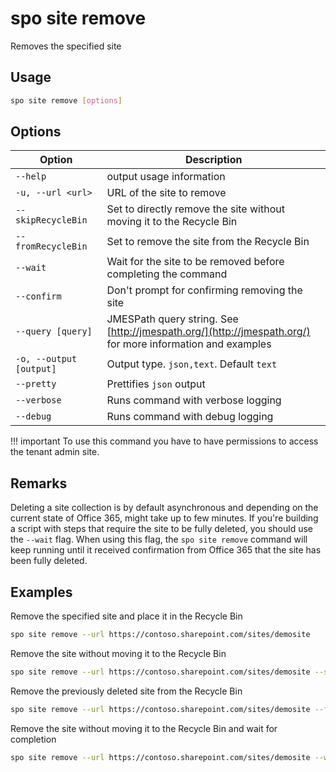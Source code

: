 # spo site remove

Removes the specified site

## Usage

```sh
spo site remove [options]
```

## Options

Option|Description
------|-----------
`--help`|output usage information
`-u, --url <url>`|URL of the site to remove
`--skipRecycleBin`|Set to directly remove the site without moving it to the Recycle Bin
`--fromRecycleBin`|Set to remove the site from the Recycle Bin
`--wait`|Wait for the site to be removed before completing the command
`--confirm`|Don't prompt for confirming removing the site
`--query [query]`|JMESPath query string. See [http://jmespath.org/](http://jmespath.org/) for more information and examples
`-o, --output [output]`|Output type. `json,text`. Default `text`
`--pretty`|Prettifies `json` output
`--verbose`|Runs command with verbose logging
`--debug`|Runs command with debug logging

!!! important
    To use this command you have to have permissions to access the tenant admin site.

## Remarks

Deleting a site collection is by default asynchronous and depending on the current state of Office 365, might take up to few minutes. If you're building a script with steps that require the site to be fully deleted, you should use the `--wait` flag. When using this flag, the `spo site remove` command will keep running until it received confirmation from Office 365 that the site has been fully deleted.

## Examples

Remove the specified site and place it in the Recycle Bin

```sh
spo site remove --url https://contoso.sharepoint.com/sites/demosite
```

Remove the site without moving it to the Recycle Bin

```sh
spo site remove --url https://contoso.sharepoint.com/sites/demosite --skipRecycleBin
```

Remove the previously deleted site from the Recycle Bin

```sh
spo site remove --url https://contoso.sharepoint.com/sites/demosite --fromRecycleBin
```

Remove the site without moving it to the Recycle Bin and wait for completion

```sh
spo site remove --url https://contoso.sharepoint.com/sites/demosite --wait --skipRecycleBin
```
